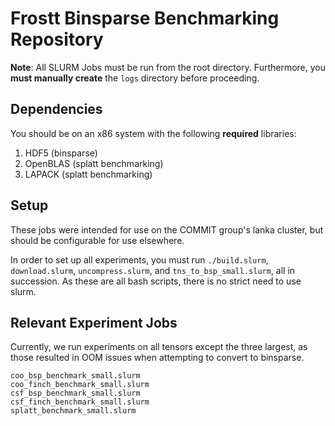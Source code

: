 # Frostt Binsparse Benchmarking Repository

**Note**: All SLURM Jobs must be run from the root directory. Furthermore, you
**must manually create** the `logs` directory before proceeding.

## Dependencies

You should be on an x86 system with the following **required** libraries:

1. HDF5 (binsparse)
2. OpenBLAS (splatt benchmarking)
3. LAPACK (splatt benchmarking)

## Setup

These jobs were intended for use on the COMMIT group's lanka cluster, but
should be configurable for use elsewhere.

In order to set up all experiments, you must run `./build.slurm`,
`download.slurm`, `uncompress.slurm`, and `tns_to_bsp_small.slurm`, all in
succession. As these are all bash scripts, there is no strict need to
use slurm.

## Relevant Experiment Jobs

Currently, we run experiments on all tensors except the three largest, as those
resulted in OOM issues when attempting to convert to binsparse.

```
coo_bsp_benchmark_small.slurm
coo_finch_benchmark_small.slurm
csf_bsp_benchmark_small.slurm
csf_finch_benchmark_small.slurm
splatt_benchmark_small.slurm
```
